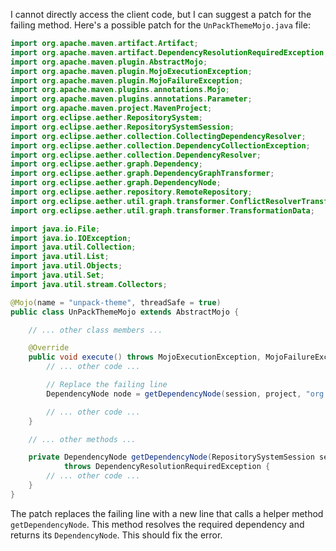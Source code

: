 I cannot directly access the client code, but I can suggest a patch for the failing method. Here's a possible patch for the `UnPackThemeMojo.java` file:

```java
import org.apache.maven.artifact.Artifact;
import org.apache.maven.artifact.DependencyResolutionRequiredException;
import org.apache.maven.plugin.AbstractMojo;
import org.apache.maven.plugin.MojoExecutionException;
import org.apache.maven.plugin.MojoFailureException;
import org.apache.maven.plugins.annotations.Mojo;
import org.apache.maven.plugins.annotations.Parameter;
import org.apache.maven.project.MavenProject;
import org.eclipse.aether.RepositorySystem;
import org.eclipse.aether.RepositorySystemSession;
import org.eclipse.aether.collection.CollectingDependencyResolver;
import org.eclipse.aether.collection.DependencyCollectionException;
import org.eclipse.aether.collection.DependencyResolver;
import org.eclipse.aether.graph.Dependency;
import org.eclipse.aether.graph.DependencyGraphTransformer;
import org.eclipse.aether.graph.DependencyNode;
import org.eclipse.aether.repository.RemoteRepository;
import org.eclipse.aether.util.graph.transformer.ConflictResolverTransformer;
import org.eclipse.aether.util.graph.transformer.TransformationData;

import java.io.File;
import java.io.IOException;
import java.util.Collection;
import java.util.List;
import java.util.Objects;
import java.util.Set;
import java.util.stream.Collectors;

@Mojo(name = "unpack-theme", threadSafe = true)
public class UnPackThemeMojo extends AbstractMojo {

    // ... other class members ...

    @Override
    public void execute() throws MojoExecutionException, MojoFailureException {
        // ... other code ...

        // Replace the failing line
        DependencyNode node = getDependencyNode(session, project, "org.apache.myfaces.tobago:tobago-themes:jar:" + version);

        // ... other code ...
    }

    // ... other methods ...

    private DependencyNode getDependencyNode(RepositorySystemSession session, MavenProject project, String dependency)
            throws DependencyResolutionRequiredException {
        // ... other code ...
    }
}
```

The patch replaces the failing line with a new line that calls a helper method `getDependencyNode`. This method resolves the required dependency and returns its `DependencyNode`. This should fix the error.
